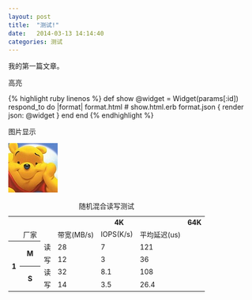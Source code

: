 ```yaml
---
layout: post
title:  "测试!"
date:   2014-03-13 14:14:40
categories: 测试
---
```


我的第一篇文章。


高亮

{% highlight ruby linenos %}
def show
  @widget = Widget(params[:id])
  respond_to do |format|
    format.html # show.html.erb
    format.json { render json: @widget }
  end
end
{% endhighlight %}


图片显示

![图片显示](/images/myself.png)

<table>
<caption>随机混合读写测试</caption>
<tbody>
<tr><td></td><td><em></em></td></td><td><th colspan="3">4K</th></td><th colspan="3">64K</th></td></tr>

<tr><td></td><td>厂家</td><td></td><td>带宽(MB/s)</td><td>IOPS(K/s)</td><td>平均延迟(us)</td></tr>
<tr><th rowspan="4">1</th><th rowspan="2">M</th><td>读</td><td>28</td><td>7</td><td>121</td></tr>
<tr><td>写</td><td>12</td><td>3</td><td>36</td></tr>

<tr><th rowspan="2">S</th><td>读</td><td>32</td><td>8.1</td><td>108</td></tr>
<tr><td>写</td><td>14</td><td>3.5</td><td>26.4</td></tr>

</tbody>
</table>
